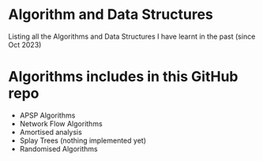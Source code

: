 # Algorithm and Data Structures
 Listing all the Algorithms and Data Structures I have learnt in the past (since Oct 2023)


# Algorithms includes in this GitHub repo

- APSP Algorithms
- Network Flow Algorithms
- Amortised analysis
- Splay Trees (nothing implemented yet)
- Randomised Algorithms 